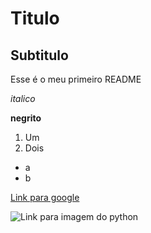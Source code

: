 # Titulo

## Subtitulo

Esse é o meu primeiro README

*italico*

**negrito**

1) Um
2) Dois

- a
- b


[Link para google](http://www.google.com)

![Link para imagem do python](https://www.python.org/static/img/python-logo.png)